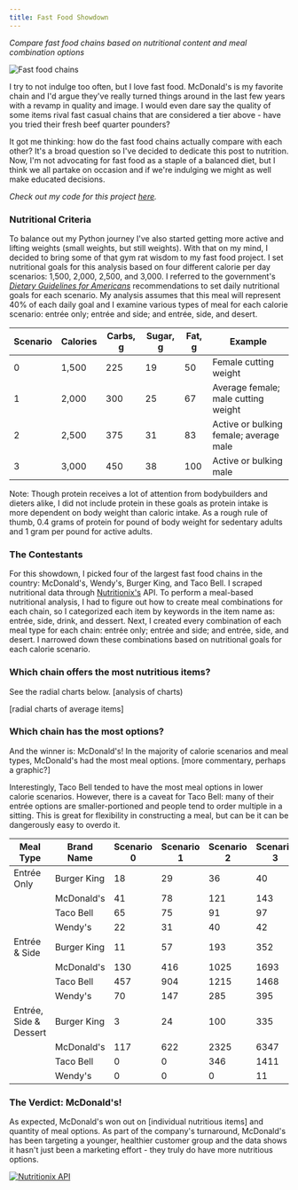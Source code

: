 ```yaml
---
title: Fast Food Showdown
---
```

*Compare fast food chains based on nutritional content and meal combination options*

![Fast food chains]({{https://github.com/jenzhenky}}{{/jenzhenky.github.io/blob/master}}/assets/images/food-logos.png)

I try to not indulge too often, but I love fast food. McDonald's is my favorite chain and I'd argue they've really turned things around in the last few years with a revamp in quality and image. I would even dare say the quality of some items rival fast casual chains that are considered a tier above - have you tried their fresh beef quarter pounders? 

It got me thinking: how do the fast food chains actually compare with each other? It's a broad question so I've decided to dedicate this post to nutrition. Now, I'm not advocating for fast food as a staple of a balanced diet, but I think we all partake on occasion and if we're indulging we might as well make educated decisions.

*Check out my code for this project [here](https://github.com/jenzhenky/fast_food).*

### Nutritional Criteria

To balance out my Python journey I've also started getting more active and lifting weights (small weights, but still weights). With that on my mind, I decided to bring some of that gym rat wisdom to my fast food project. I set nutritional goals for this analysis based on four different calorie per day scenarios: 1,500, 2,000, 2,500, and 3,000. I referred to the government's [*Dietary Guidelines for Americans*](https://health.gov/dietaryguidelines/2015/guidelines/appendix-7/) recommendations to set daily nutritional goals for each scenario. My analysis assumes that this meal will represent 40% of each daily goal and I examine various types of meal for each calorie scenario: entrée only; entrée and side; and entrée, side, and desert.

|Scenario | Calories | Carbs, g | Sugar, g| Fat, g | Example
|--|--|--|--|--|--|
| 0 | 1,500 | 225 | 19 | 50 | Female cutting weight |
| 1 | 2,000 | 300 | 25 | 67 | Average female; male cutting weight |
| 2 | 2,500 | 375 | 31 | 83 | Active or bulking female; average male |
| 3 | 3,000 | 450 | 38 | 100 | Active or bulking male |

Note: Though protein receives a lot of attention from bodybuilders and dieters alike, I did not include protein in these goals as protein intake is more dependent on body weight than caloric intake. As a rough rule of thumb, 0.4 grams of protein for pound of body weight for sedentary adults and 1 gram per pound for active adults.

### The Contestants

For this showdown, I picked four of the largest fast food chains in the country: McDonald's, Wendy's, Burger King, and Taco Bell. I scraped nutritional data through [Nutritionix's](https://www.nutritionix.com/) API. To perform a meal-based nutritional analysis, I had to figure out how to create meal combinations for each chain, so I categorized each item by keywords in the item name as: entrée, side, drink, and dessert. Next, I created every combination of each meal type for each chain: entrée only; entrée and side; and entrée, side, and desert. I narrowed down these combinations based on nutritional goals for each calorie scenario.

### Which chain offers the most nutritious items?

See the radial charts below. [analysis of charts)

[radial charts of average items]

### Which chain has the most options?

And the winner is: McDonald's! In the majority of calorie scenarios and meal types, McDonald's had the most meal options. [more commentary, perhaps a graphic?]

Interestingly, Taco Bell tended to have the most meal options in lower calorie scenarios. However, there is a caveat for Taco Bell: many of their entrée options are smaller-portioned and people tend to order multiple in a sitting. This is great for flexibility in constructing a meal, but can be it can be dangerously easy to overdo it. 

| Meal Type              | Brand Name  | Scenario 0 | Scenario 1 | Scenario 2 | Scenario 3 |
|------------------------|-------------|------------|------------|------------|------------|
| Entrée Only            | Burger King | 18         | 29         | 36         | 40         |
|                        | McDonald's  | 41         | 78         | 121        | 143        |
|                        | Taco Bell   | 65         | 75         | 91         | 97         |
|                        | Wendy's     | 22         | 31         | 40         | 42         |
| Entrée & Side          | Burger King | 11         | 57         | 193        | 352        |
|                        | McDonald's  | 130        | 416        | 1025       | 1693       |
|                        | Taco Bell   | 457        | 904        | 1215       | 1468       |
|                        | Wendy's     | 70         | 147        | 285        | 395        |
| Entrée, Side & Dessert | Burger King | 3          | 24         | 100        | 335        |
|                        | McDonald's  | 117        | 622        | 2325       | 6347       |
|                        | Taco Bell   | 0          | 0          | 346        | 1411       |
|                        | Wendy's     | 0          | 0          | 0          | 11         |

### The Verdict: McDonald's!
As expected, McDonald's won out on [individual nutritious items] and quantity of meal options. As part of the company's turnaround, McDonald's has been targeting a younger, healthier customer group and the data shows it hasn't just been a marketing effort - they truly do have more nutritious options.

[![Nutritionix API]({{https://github.com/jenzhenky}}{{/jenzhenky.github.io/blob/master}}/assets/images/nutritionix_api_image.png)](http://www.nutritionix.com/api)
